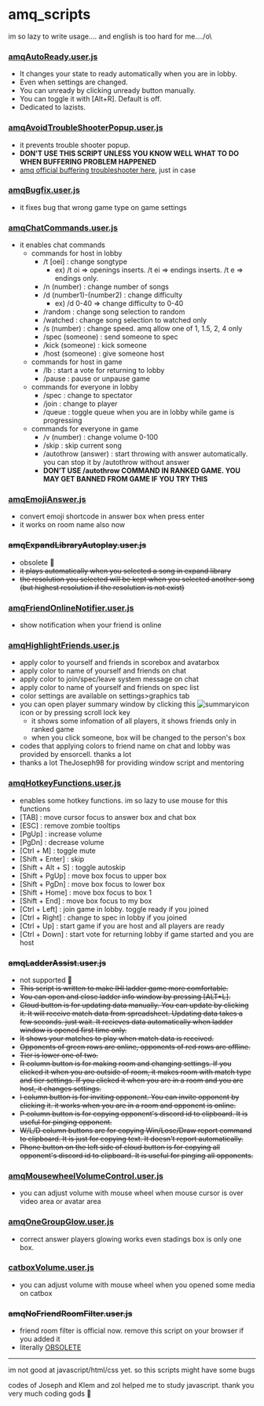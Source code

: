 # amq_scripts

im so lazy to write usage.... and english is too hard for me..../o\

### [amqAutoReady.user.js](https://github.com/nyamu-amq/amq_scripts/raw/master/amqAutoReady.user.js)
- It changes your state to ready automatically when you are in lobby.
- Even when settings are changed.
- You can unready by clicking unready button manually.
- You can toggle it with [Alt+R]. Default is off.
- Dedicated to lazists.

### [amqAvoidTroubleShooterPopup.user.js](https://github.com/nyamu-amq/amq_scripts/raw/master/amqAvoidTroubleShooterPopup.user.js)
- it prevents trouble shooter popup.
- **DON'T USE THIS SCRIPT UNLESS YOU KNOW WELL WHAT TO DO WHEN BUFFERING PROBLEM HAPPENED**
- [amq official buffering troubleshooter here](https://animemusicquiz.com/troubleshooting), just in case

### [amqBugfix.user.js](https://github.com/nyamu-amq/amq_scripts/raw/master/amqBugfix.user.js)
- it fixes bug that wrong game type on game settings

### [amqChatCommands.user.js](https://github.com/nyamu-amq/amq_scripts/raw/master/amqChatCommands.user.js)
- it enables chat commands
  - commands for host in lobby
    - /t [oei] : change songtype
      - ex) /t oi => openings inserts. /t ei => endings inserts. /t e => endings only.
    - /n (number) : change number of songs
    - /d (number1)-(number2) : change difficulty
      - ex) /d 0-40 => change difficulty to 0-40
    - /random : change song selection to random
    - /watched : change song selection to watched only
    - /s (number) : change speed. amq allow one of 1, 1.5, 2, 4 only
    - /spec (someone) : send someone to spec
    - /kick (someone) : kick someone
    - /host (someone) : give someone host
  - commands for host in game
    - /lb : start a vote for returning to lobby
    - /pause : pause or unpause game
  - commands for everyone in lobby
    - /spec : change to spectator
    - /join : change to player
    - /queue : toggle queue when you are in lobby while game is progressing
  - commands for everyone in game
    - /v (number) : change volume 0-100
    - /skip : skip current song
    - /autothrow (answer) : start throwing with answer automatically. you can stop it by /autothrow without answer
    - **DON'T USE /autothrow COMMAND IN RANKED GAME. YOU MAY GET BANNED FROM GAME IF YOU TRY THIS**

### [amqEmojiAnswer.js](https://github.com/nyamu-amq/amq_scripts/raw/master/amqEmojiAnswer.user.js)
- convert emoji shortcode in answer box when press enter
- it works on room name also now

### ~~amqExpandLibraryAutoplay.user.js~~
- obsolete :runner:
- ~~it plays automatically when you selected a song in expand library~~
- ~~the resolution you selected will be kept when you selected another song (but highest resolution if the resolution is not exist)~~

### [amqFriendOnlineNotifier.user.js](https://github.com/nyamu-amq/amq_scripts/raw/master/amqFriendOnlineNotifier.user.js)
- show notification when your friend is online

### [amqHighlightFriends.user.js](https://github.com/nyamu-amq/amq_scripts/raw/master/amqHighlightFriends.user.js)
- apply color to yourself and friends in scorebox and avatarbox
- apply color to name of yourself and friends on chat
- apply color to join/spec/leave system message on chat
- apply color to name of yourself and friends on spec list
- color settings are available on settings>graphics tab
- you can open player summary window by clicking this ![summaryicon](https://i.imgur.com/ZFLFd2t.png) icon or by pressing scroll lock key
  + it shows some infomation of all players, it shows friends only in ranked game
  + when you click someone, box will be changed to the person's box
- codes that applying colors to friend name on chat and lobby was provided by ensorcell. thanks a lot
- thanks a lot TheJoseph98 for providing window script and mentoring

### [amqHotkeyFunctions.user.js](https://github.com/nyamu-amq/amq_scripts/raw/master/amqHotkeyFunctions.user.js)
- enables some hotkey functions. im so lazy to use mouse for this functions
- [TAB] : move cursor focus to answer box and chat box
- [ESC] : remove zombie tooltips
- [PgUp] : increase volume
- [PgDn] : decrease volume
- [Ctrl + M] : toggle mute
- [Shift + Enter] : skip
- [Shift + Alt + S] : toggle autoskip
- [Shift + PgUp] : move box focus to upper box
- [Shift + PgDn] : move box focus to lower box
- [Shift + Home] : move box focus to box 1
- [Shift + End] : move box focus to my box
- [Ctrl + Left] : join game in lobby. toggle ready if you joined
- [Ctrl + Right] : change to spec in lobby if you joined
- [Ctrl + Up] : start game if you are host and all players are ready
- [Ctrl + Down] : start vote for returning lobby if game started and you are host

### ~~amqLadderAssist.user.js~~
- not supported :runner:
- ~~This script is written to make IHI ladder game more comfortable.~~
- ~~You can open and close ladder info window by pressing [ALT+L].~~
- ~~Cloud button is for updating data manually. You can update by clicking it. It will receive match data from spreadsheet. Updating data takes a few seconds. just wait. It recieves data automatically when ladder window is opened first time only.~~
- ~~It shows your matches to play when match data is received.~~
- ~~Opponents of green rows are online, opponents of red rows are offline.~~
- ~~Tier is lower one of two.~~
- ~~R column button is for making room and changing settings. If you clicked it when you are outside of room, it makes room with match type and tier settings. If you clicked it when you are in a room and you are host, it changes settings.~~
- ~~I column button is for inviting opponent. You can invite opponent by clicking it. it works when you are in a room and opponent is online.~~
- ~~P column button is for copying opponent's discord id to clipboard. It is useful for pinging opponent.~~
- ~~W/L/D column buttons are for copying Win/Lose/Draw report command to clipboard. It is just for copying text. It doesn't report automatically.~~
- ~~Phone button on the left side of cloud button is for copying all opponent's discord id to clipboard. It is useful for pinging all opponents.~~

### [amqMousewheelVolumeControl.user.js](https://github.com/nyamu-amq/amq_scripts/raw/master/amqMousewheelVolumeControl.user.js)
- you can adjust volume with mouse wheel when mouse cursor is over video area or avatar area

### [amqOneGroupGlow.user.js](https://github.com/nyamu-amq/amq_scripts/raw/master/amqOneGroupGlow.user.js)
- correct answer players glowing works even stadings box is only one box.

### [catboxVolume.user.js](https://github.com/nyamu-amq/amq_scripts/raw/master/catboxVolume.user.js)
- you can adjust volume with mouse wheel when you opened some media on catbox

### ~~amqNoFriendRoomFilter.user.js~~
- friend room filter is official now. remove this script on your browser if you added it
- literally [OBSOLETE](https://files.catbox.moe/hwb7zh.webm)

---
im not good at javascript/html/css yet. so this scripts might have some bugs

codes of Joseph and Klem and zol helped me to study javascript. thank you very much coding gods :place_of_worship:
